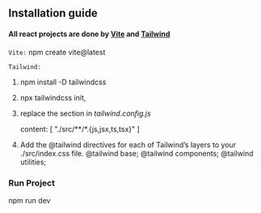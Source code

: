 ## Installation guide
#### All react projects are done by [Vite](https://vitejs.dev/) and [Tailwind](https://tailwindcss.com/docs/guides/create-react-app)

``Vite:`` npm create vite@latest

``Tailwind:`` 
1. npm install -D tailwindcss 
2. npx tailwindcss init, 
3. replace the section in *tailwind.config.js*	

    content: [ "./src/**/*.{js,jsx,ts,tsx}" ]

4. Add the @tailwind directives for each of Tailwind’s layers to your ./src/index.css file.
@tailwind base;
@tailwind components;
@tailwind utilities;

### Run Project
npm run dev
